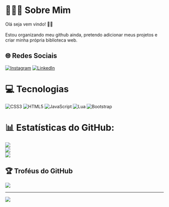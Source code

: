 # 🙋🏻‍♂️ Sobre Mim
Olá seja vem vindo! 🤙🏻<br><br>Estou organizando meu github ainda, pretendo adicionar meus projetos e criar minha própria biblioteca web.<br>


## 🌐 Redes Sociais
[![Instagram](https://img.shields.io/badge/Instagram-%23E4405F.svg?logo=Instagram&logoColor=white)](https://instagram.com/luan_fagioni) [![LinkedIn](https://img.shields.io/badge/LinkedIn-%230077B5.svg?logo=linkedin&logoColor=white)](https://www.linkedin.com/in/luanfagioni/) 

# 💻 Tecnologias
![CSS3](https://img.shields.io/badge/css3-%231572B6.svg?style=for-the-badge&logo=css3&logoColor=white) ![HTML5](https://img.shields.io/badge/html5-%23E34F26.svg?style=for-the-badge&logo=html5&logoColor=white) ![JavaScript](https://img.shields.io/badge/javascript-%23323330.svg?style=for-the-badge&logo=javascript&logoColor=%23F7DF1E) ![Lua](https://img.shields.io/badge/lua-%232C2D72.svg?style=for-the-badge&logo=lua&logoColor=white) ![Bootstrap](https://img.shields.io/badge/bootstrap-%23563D7C.svg?style=for-the-badge&logo=bootstrap&logoColor=white)
# 📊 Estatísticas do GitHub:
![](https://github-readme-stats.vercel.app/api?username=DevLuanFagioni&theme=dracula&hide_border=false&include_all_commits=true&count_private=false)<br/>
![](https://github-readme-streak-stats.herokuapp.com/?user=DevLuanFagioni&theme=dracula&hide_border=false)<br/>
![](https://github-readme-stats.vercel.app/api/top-langs/?username=DevLuanFagioni&theme=dracula&hide_border=false&include_all_commits=true&count_private=false&layout=compact)

## 🏆 Troféus do GitHub
![](https://github-profile-trophy.vercel.app/?username=DevLuanFagioni&theme=dracula&no-frame=false&no-bg=false&margin-w=4)

---
[![](https://visitcount.itsvg.in/api?id=DevLuanFagioni&icon=0&color=10)](https://visitcount.itsvg.in)

